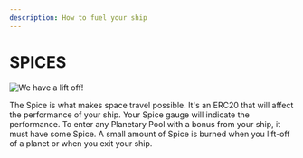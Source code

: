 ```yaml
---
description: How to fuel your ship
---
```


# SPICES

![We have a lift off!](../.gitbook/assets/AdobeStock\_242315944.jpeg)

The Spice is what makes space travel possible. It's an ERC20 that will affect the performance of your ship. Your Spice gauge will indicate the performance. To enter any Planetary Pool with a bonus from your ship, it must have some Spice. A small amount of Spice is burned when you lift-off of a planet or when you exit your ship.
